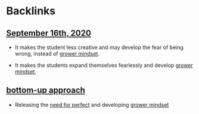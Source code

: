 
# Backlinks
## [September 16th, 2020](<September 16th, 2020.md>)
- It makes the student less creative and may develop the fear of being wrong, instead of [grower mindset](<grower mindset.md>).

- It makes the students expand themselves fearlessly and develop [grower mindset](<grower mindset.md>),

## [bottom-up approach](<bottom-up approach.md>)
- Releasing the [need for perfect](<need for perfect.md>) and developing [grower mindset](<grower mindset.md>)

